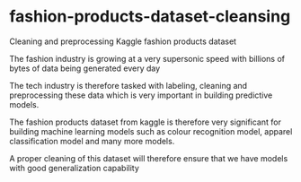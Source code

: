 # fashion-products-dataset-cleansing
Cleaning and preprocessing Kaggle fashion products dataset 


The fashion industry is growing at a very supersonic speed with billions of bytes of data being generated every day

The tech industry is therefore tasked with labeling, cleaning and preprocessing these data which is very important in building predictive models.

The fashion products dataset from kaggle is therefore very significant for building machine learning models such as colour recognition model, apparel classification model and many more models.

A proper cleaning of this dataset will therefore ensure that we have models with good generalization capability

